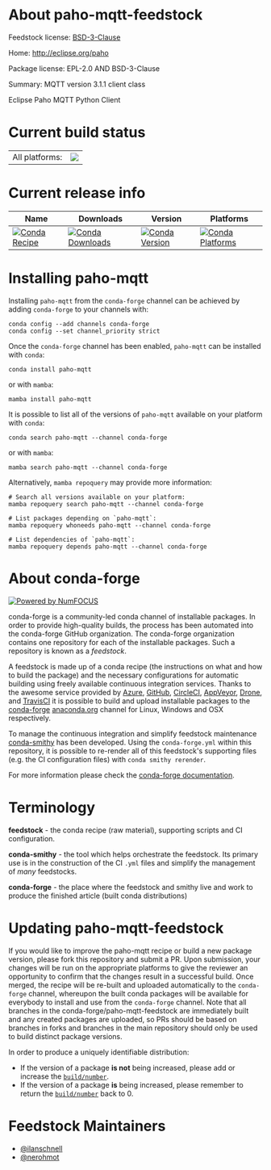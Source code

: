 About paho-mqtt-feedstock
=========================

Feedstock license: [BSD-3-Clause](https://github.com/conda-forge/paho-mqtt-feedstock/blob/main/LICENSE.txt)

Home: http://eclipse.org/paho

Package license: EPL-2.0 AND BSD-3-Clause

Summary: MQTT version 3.1.1 client class

Eclipse Paho MQTT Python Client

Current build status
====================


<table><tr><td>All platforms:</td>
    <td>
      <a href="https://dev.azure.com/conda-forge/feedstock-builds/_build/latest?definitionId=8961&branchName=main">
        <img src="https://dev.azure.com/conda-forge/feedstock-builds/_apis/build/status/paho-mqtt-feedstock?branchName=main">
      </a>
    </td>
  </tr>
</table>

Current release info
====================

| Name | Downloads | Version | Platforms |
| --- | --- | --- | --- |
| [![Conda Recipe](https://img.shields.io/badge/recipe-paho--mqtt-green.svg)](https://anaconda.org/conda-forge/paho-mqtt) | [![Conda Downloads](https://img.shields.io/conda/dn/conda-forge/paho-mqtt.svg)](https://anaconda.org/conda-forge/paho-mqtt) | [![Conda Version](https://img.shields.io/conda/vn/conda-forge/paho-mqtt.svg)](https://anaconda.org/conda-forge/paho-mqtt) | [![Conda Platforms](https://img.shields.io/conda/pn/conda-forge/paho-mqtt.svg)](https://anaconda.org/conda-forge/paho-mqtt) |

Installing paho-mqtt
====================

Installing `paho-mqtt` from the `conda-forge` channel can be achieved by adding `conda-forge` to your channels with:

```
conda config --add channels conda-forge
conda config --set channel_priority strict
```

Once the `conda-forge` channel has been enabled, `paho-mqtt` can be installed with `conda`:

```
conda install paho-mqtt
```

or with `mamba`:

```
mamba install paho-mqtt
```

It is possible to list all of the versions of `paho-mqtt` available on your platform with `conda`:

```
conda search paho-mqtt --channel conda-forge
```

or with `mamba`:

```
mamba search paho-mqtt --channel conda-forge
```

Alternatively, `mamba repoquery` may provide more information:

```
# Search all versions available on your platform:
mamba repoquery search paho-mqtt --channel conda-forge

# List packages depending on `paho-mqtt`:
mamba repoquery whoneeds paho-mqtt --channel conda-forge

# List dependencies of `paho-mqtt`:
mamba repoquery depends paho-mqtt --channel conda-forge
```


About conda-forge
=================

[![Powered by
NumFOCUS](https://img.shields.io/badge/powered%20by-NumFOCUS-orange.svg?style=flat&colorA=E1523D&colorB=007D8A)](https://numfocus.org)

conda-forge is a community-led conda channel of installable packages.
In order to provide high-quality builds, the process has been automated into the
conda-forge GitHub organization. The conda-forge organization contains one repository
for each of the installable packages. Such a repository is known as a *feedstock*.

A feedstock is made up of a conda recipe (the instructions on what and how to build
the package) and the necessary configurations for automatic building using freely
available continuous integration services. Thanks to the awesome service provided by
[Azure](https://azure.microsoft.com/en-us/services/devops/), [GitHub](https://github.com/),
[CircleCI](https://circleci.com/), [AppVeyor](https://www.appveyor.com/),
[Drone](https://cloud.drone.io/welcome), and [TravisCI](https://travis-ci.com/)
it is possible to build and upload installable packages to the
[conda-forge](https://anaconda.org/conda-forge) [anaconda.org](https://anaconda.org/)
channel for Linux, Windows and OSX respectively.

To manage the continuous integration and simplify feedstock maintenance
[conda-smithy](https://github.com/conda-forge/conda-smithy) has been developed.
Using the ``conda-forge.yml`` within this repository, it is possible to re-render all of
this feedstock's supporting files (e.g. the CI configuration files) with ``conda smithy rerender``.

For more information please check the [conda-forge documentation](https://conda-forge.org/docs/).

Terminology
===========

**feedstock** - the conda recipe (raw material), supporting scripts and CI configuration.

**conda-smithy** - the tool which helps orchestrate the feedstock.
                   Its primary use is in the construction of the CI ``.yml`` files
                   and simplify the management of *many* feedstocks.

**conda-forge** - the place where the feedstock and smithy live and work to
                  produce the finished article (built conda distributions)


Updating paho-mqtt-feedstock
============================

If you would like to improve the paho-mqtt recipe or build a new
package version, please fork this repository and submit a PR. Upon submission,
your changes will be run on the appropriate platforms to give the reviewer an
opportunity to confirm that the changes result in a successful build. Once
merged, the recipe will be re-built and uploaded automatically to the
`conda-forge` channel, whereupon the built conda packages will be available for
everybody to install and use from the `conda-forge` channel.
Note that all branches in the conda-forge/paho-mqtt-feedstock are
immediately built and any created packages are uploaded, so PRs should be based
on branches in forks and branches in the main repository should only be used to
build distinct package versions.

In order to produce a uniquely identifiable distribution:
 * If the version of a package **is not** being increased, please add or increase
   the [``build/number``](https://docs.conda.io/projects/conda-build/en/latest/resources/define-metadata.html#build-number-and-string).
 * If the version of a package **is** being increased, please remember to return
   the [``build/number``](https://docs.conda.io/projects/conda-build/en/latest/resources/define-metadata.html#build-number-and-string)
   back to 0.

Feedstock Maintainers
=====================

* [@ilanschnell](https://github.com/ilanschnell/)
* [@nerohmot](https://github.com/nerohmot/)

